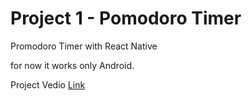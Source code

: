 # Project 1 - Pomodoro Timer

Promodoro Timer with React Native 

for now it works only Android.

Project Vedio [Link](https://www.youtube.com/watch?v=xf9oUebV_sY&t)
